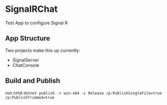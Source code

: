 # SignalRChat

Test App to configure Signal R

## App Structure

Two projects make this up currently:

- SignalServer
- ChatConsole

## Build and Publish
run cmd `dotnet publish -r win-x64 -c Release /p:PublishSingleFile=true /p:PublishTrimmed=true`